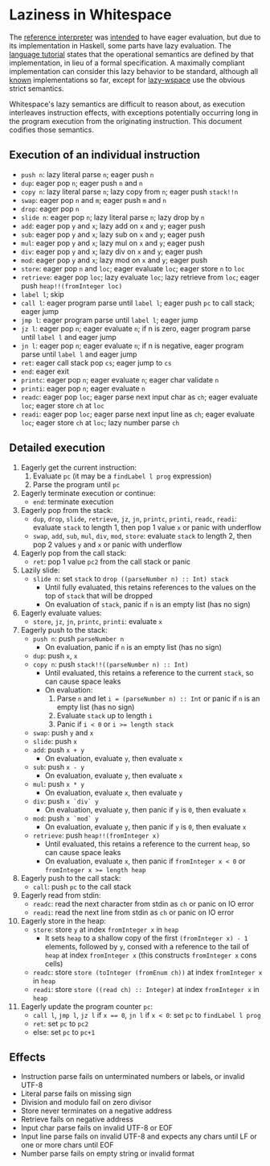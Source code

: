 # Laziness in Whitespace

The [reference interpreter](https://web.archive.org/web/20040617010431/http://compsoc.dur.ac.uk/whitespace/downloads/wspace-0.3.tgz)
was [intended](emails.md#2023-03-28-210850-utc) to have eager evaluation, but
due to its implementation in Haskell, some parts have lazy evaluation. The
[language tutorial](https://web.archive.org/web/20150618184706/http://compsoc.dur.ac.uk/whitespace/tutorial.php)
states that the operational semantics are defined by that implementation, in
lieu of a formal specification. A maximally compliant implementation can
consider this lazy behavior to be standard, although all [known](https://github.com/wspace/corpus)
implementations so far, except for [lazy-wspace](https://github.com/thaliaarchi/lazy-wspace)
use the obvious strict semantics.

Whitespace's lazy semantics are difficult to reason about, as execution
interleaves instruction effects, with exceptions potentially occurring long in
the program execution from the originating instruction. This document codifies
those semantics.

## Execution of an individual instruction

- `push n`: lazy literal parse `n`; eager push `n`
- `dup`: eager pop `n`; eager push `n` and `n`
- `copy n`: lazy literal parse `n`; lazy copy from `n`; eager push `stack!!n`
- `swap`: eager pop `n` and `m`; eager push `m` and `n`
- `drop`: eager pop `n`
- `slide n`: eager pop `n`; lazy literal parse `n`; lazy drop by `n`
- `add`: eager pop `y` and `x`; lazy add on `x` and `y`; eager push
- `sub`: eager pop `y` and `x`; lazy sub on `x` and `y`; eager push
- `mul`: eager pop `y` and `x`; lazy mul on `x` and `y`; eager push
- `div`: eager pop `y` and `x`; lazy div on `x` and `y`; eager push
- `mod`: eager pop `y` and `x`; lazy mod on `x` and `y`; eager push
- `store`: eager pop `n` and `loc`; eager evaluate `loc`;
  eager store `n` to `loc`
- `retrieve`: eager pop `loc`; lazy evaluate `loc`; lazy retrieve from `loc`;
  eager push `heap!!(fromInteger loc)`
- `label l`; skip
- `call l`: eager program parse until `label l`; eager push `pc` to call stack;
  eager jump
- `jmp l`: eager program parse until `label l`; eager jump
- `jz l`: eager pop `n`; eager evaluate `n`;
  if n is zero, eager program parse until `label l` and eager jump
- `jn l`: eager pop `n`; eager evaluate `n`;
  if n is negative, eager program parse until `label l` and eager jump
- `ret`: eager call stack pop `cs`; eager jump to `cs`
- `end`: eager exit
- `printc`: eager pop `n`; eager evaluate `n`; eager char validate `n`
- `printi`: eager pop `n`; eager evaluate `n`
- `readc`: eager pop `loc`; eager parse next input char as `ch`;
  eager evaluate `loc`; eager store `ch` at `loc`
- `readi`: eager pop `loc`; eager parse next input line as `ch`;
  eager evaluate `loc`; eager store `ch` at `loc`; lazy number parse `ch`

## Detailed execution

1. Eagerly get the current instruction:
   1. Evaluate `pc` (it may be a `findLabel l prog` expression)
   2. Parse the program until `pc`
2. Eagerly terminate execution or continue:
   - `end`: terminate execution
3. Eagerly pop from the stack:
   - `dup`, `drop`, `slide`, `retrieve`, `jz`, `jn`, `printc`, `printi`,
     `readc`, `readi`: evaluate `stack` to length 1, then pop 1 value `x` or
     panic with underflow
   - `swap`, `add`, `sub`, `mul`, `div`, `mod`, `store`: evaluate `stack` to
     length 2, then pop 2 values `y` and `x` or panic with underflow
4. Eagerly pop from the call stack:
   - `ret`: pop 1 value `pc2` from the call stack or panic
5. Lazily slide:
   - `slide n`: set `stack` to `drop ((parseNumber n) :: Int) stack`
     - Until fully evaluated, this retains references to the values on the top
       of `stack` that will be dropped
     - On evaluation of `stack`, panic if `n` is an empty list (has no sign)
6. Eagerly evaluate values:
   - `store`, `jz`, `jn`, `printc`, `printi`: evaluate `x`
7. Eagerly push to the stack:
   - `push n`: push `parseNumber n`
     - On evaluation, panic if `n` is an empty list (has no sign)
   - `dup`: push `x`, `x`
   - `copy n`: push `stack!!((parseNumber n) :: Int)`
     - Until evaluated, this retains a reference to the current `stack`, so can
       cause space leaks
     - On evaluation:
       1. Parse `n` and let `i = (parseNumber n) :: Int` or panic if `n` is an
          empty list (has no sign)
       2. Evaluate `stack` up to length `i`
       3. Panic if `i < 0` or `i >= length stack`
   - `swap`: push `y` and `x`
   - `slide`: push `x`
   - `add`: push `x + y`
     - On evaluation, evaluate `y`, then evaluate `x`
   - `sub`: push `x - y`
     - On evaluation, evaluate `y`, then evaluate `x`
   - `mul`: push `x * y`
     - On evaluation, evaluate `x`, then evaluate `y`
   - `div`: push ``x `div` y``
     - On evaluation, evaluate `y`, then panic if `y` is `0`, then evaluate `x`
   - `mod`: push ``x `mod` y``
     - On evaluation, evaluate `y`, then panic if `y` is `0`, then evaluate `x`
   - `retrieve`: push `heap!!(fromInteger x)`
     - Until evaluated, this retains a reference to the current `heap`, so can
       cause space leaks
     - On evaluation, evaluate `x`, then panic if `fromInteger x < 0` or
       `fromInteger x >= length heap`
8. Eagerly push to the call stack:
   - `call`: push `pc` to the call stack
9. Eagerly read from stdin:
   - `readc`: read the next character from stdin as `ch` or panic on IO error
   - `readi`: read the next line from stdin as `ch` or panic on IO error
10. Eagerly store in the heap:
    - `store`: store `y` at index `fromInteger x` in `heap`
      - It sets `heap` to a shallow copy of the first `(fromInteger x) - 1`
        elements, followed by `y`, consed with a reference to the tail of `heap`
        at index `fromInteger x` (this constructs `fromInteger x` cons cells)
    - `readc`: store `store (toInteger (fromEnum ch))` at index `fromInteger x`
      in `heap`
    - `readi`: store `store ((read ch) :: Integer)` at index `fromInteger x` in
      `heap`
11. Eagerly update the program counter `pc`:
    - `call l`, `jmp l`, `jz l` if `x == 0`, `jn l` if `x < 0`: set `pc` to
      `findLabel l prog`
    - `ret`: set `pc` to `pc2`
    - else: set `pc` to `pc+1`

## Effects

- Instruction parse fails on unterminated numbers or labels, or invalid UTF-8
- Literal parse fails on missing sign
- Division and modulo fail on zero divisor
- Store never terminates on a negative address
- Retrieve fails on negative address
- Input char parse fails on invalid UTF-8 or EOF
- Input line parse fails on invalid UTF-8 and expects any chars until LF or one
  or more chars until EOF
- Number parse fails on empty string or invalid format
